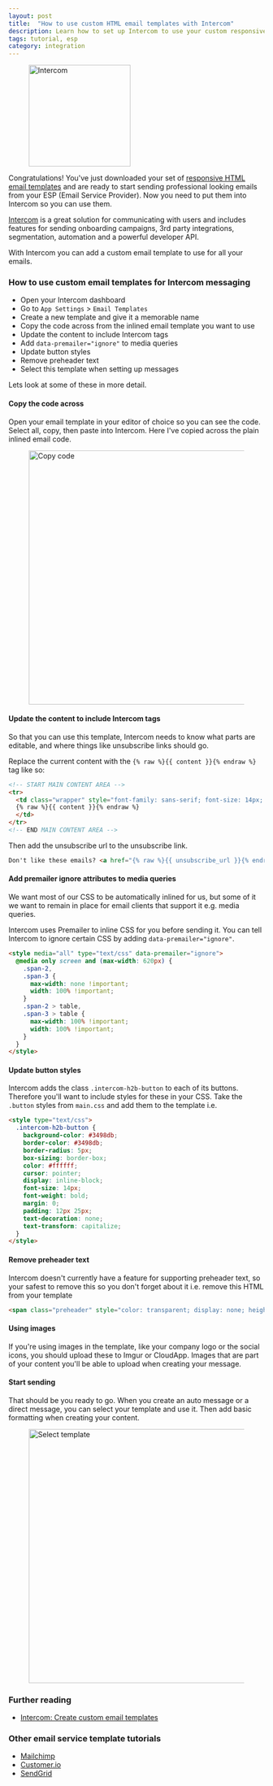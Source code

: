 ```yaml
---
layout: post
title:  "How to use custom HTML email templates with Intercom"
description: Learn how to set up Intercom to use your custom responsive HTML email templates
tags: tutorial, esp
category: integration
---
```


<figure class="blog--image">
  <img src="{{ site.url }}/img/intercom-logo.gif" alt="Intercom" width="200">
</figure>

Congratulations! You've just downloaded your set of [responsive HTML email templates](http://htmlemail.io) and are ready to start sending professional looking emails from your ESP (Email Service Provider). Now you need to put them into Intercom so you can use them.

[Intercom](http://inter.com) is a great solution for communicating with users and includes features for sending onboarding campaigns, 3rd party integrations, segmentation, automation and a powerful developer API.

With Intercom you can add a custom email template to use for all your emails.

### How to use custom email templates for Intercom messaging

* Open your Intercom dashboard
* Go to `App Settings` > `Email Templates`
* Create a new template and give it a memorable name
* Copy the code across from the inlined email template you want to use
* Update the content to include Intercom tags
* Add `data-premailer="ignore"` to media queries
* Update button styles
* Remove preheader text
* Select this template when setting up messages

Lets look at some of these in more detail.

#### Copy the code across

Open your email template in your editor of choice so you can see the code. Select all, copy, then paste into Intercom. Here I've copied across the plain inlined email code.

<figure class="blog--image">
  <img src="{{ site.url }}/img/intercom-copy.png" alt="Copy code" width="500">
</figure>

#### Update the content to include Intercom tags

So that you can use this template, Intercom needs to know what parts are editable, and where things like unsubscribe links should go.

Replace the current content with the `{% raw %}{{ content }}{% endraw %}` tag like so:

```html
<!-- START MAIN CONTENT AREA -->
<tr>
  <td class="wrapper" style="font-family: sans-serif; font-size: 14px; vertical-align: top; box-sizing: border-box; padding: 20px;" valign="top">
  {% raw %}{{ content }}{% endraw %}
  </td>
</tr>
<!-- END MAIN CONTENT AREA -->
```

Then add the unsubscribe url to the unsubscribe link.

```html
Don't like these emails? <a href="{% raw %}{{ unsubscribe_url }}{% endraw %}" style="text-decoration: underline; color: #999999; font-size: 12px; text-align: center;">Unsubscribe</a>
```

#### Add premailer ignore attributes to media queries

We want most of our CSS to be automatically inlined for us, but some of it we want to remain in place for email clients that support it e.g. media queries.

Intercom uses Premailer to inline CSS for you before sending it. You can tell Intercom to ignore certain CSS by adding `data-premailer="ignore"`.

```html
<style media="all" type="text/css" data-premailer="ignore">
  @media only screen and (max-width: 620px) {
    .span-2,
    .span-3 {
      max-width: none !important;
      width: 100% !important;
    }
    .span-2 > table,
    .span-3 > table {
      max-width: 100% !important;
      width: 100% !important;
    }
  }
</style>
```

#### Update button styles

Intercom adds the class `.intercom-h2b-button` to each of its buttons. Therefore you'll want to include styles for these in your CSS. Take the `.button` styles from `main.css` and add them to the template i.e.

```html
<style type="text/css">
  .intercom-h2b-button {
    background-color: #3498db;
    border-color: #3498db;
    border-radius: 5px;
    box-sizing: border-box;
    color: #ffffff;
    cursor: pointer;
    display: inline-block;
    font-size: 14px;
    font-weight: bold;
    margin: 0;
    padding: 12px 25px;
    text-decoration: none;
    text-transform: capitalize;
  }
</style>
```

#### Remove preheader text

Intercom doesn't currently have a feature for supporting preheader text, so your safest to remove this so you don't forget about it i.e. remove this HTML from your template

```html
<span class="preheader" style="color: transparent; display: none; height: 0; max-height: 0; max-width: 0; opacity: 0; overflow: hidden; mso-hide: all; visibility: hidden; width: 0;">This is preheader text. Some clients will show this text as a preview.</span>
```

#### Using images

If you're using images in the template, like your company logo or the social icons, you should upload these to Imgur or CloudApp. Images that are part of your content you'll be able to upload when creating your message.

#### Start sending

That should be you ready to go. When you create an auto message or a direct message, you can select your template and use it. Then add basic formatting when creating your content.

<figure class="blog--image">
  <img src="{{ site.url }}/img/intercom-select.png" alt="Select template" width="500">
</figure>

### Further reading

* [Intercom: Create custom email templates](https://docs.intercom.com/engaging-your-customers/send-emails-that-work/create-custom-email-templates)

### Other email service template tutorials

* [Mailchimp](https://htmlemail.io/blog/custom-mailchimp-templates)
* [Customer.io](https://htmlemail.io/blog/custom-customerio-templates)
* [SendGrid](https://htmlemail.io/blog/custom-sendgrid-templates)

